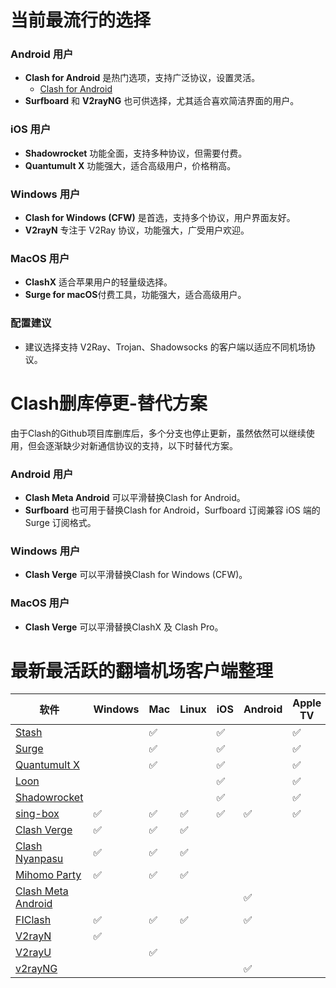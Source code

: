 # 当前最流行的选择
### Android 用户
- **Clash for Android** 是热门选项，支持广泛协议，设置灵活。
  - [Clash for Android](https://github.com/airport755/Best-VPN-Node/blob/main/clients/ClashForAndroid.md)  
- **Surfboard** 和 **V2rayNG** 也可供选择，尤其适合喜欢简洁界面的用户。

### iOS 用户
- **Shadowrocket** 功能全面，支持多种协议，但需要付费。
- **Quantumult X** 功能强大，适合高级用户，价格稍高。

### Windows 用户
- **Clash for Windows (CFW)** 是首选，支持多个协议，用户界面友好。
- **V2rayN** 专注于 V2Ray 协议，功能强大，广受用户欢迎。

### MacOS 用户
- **ClashX** 适合苹果用户的轻量级选择。
- **Surge for macOS**付费工具，功能强大，适合高级用户。

### 配置建议
- 建议选择支持 V2Ray、Trojan、Shadowsocks 的客户端以适应不同机场协议。

# Clash删库停更-替代方案
由于Clash的Github项目库删库后，多个分支也停止更新，虽然依然可以继续使用，但会逐渐缺少对新通信协议的支持，以下时替代方案。
### Android 用户
- **Clash Meta Android** 可以平滑替换Clash for Android。
- **Surfboard** 也可用于替换Clash for Android，Surfboard 订阅兼容 iOS 端的 Surge 订阅格式。
### Windows 用户
- **Clash Verge** 可以平滑替换Clash for Windows (CFW)。
### MacOS 用户
- **Clash Verge** 可以平滑替换ClashX 及 Clash Pro。

# 最新最活跃的翻墙机场客户端整理
| 软件 | Windows | Mac | Linux | iOS | Android | Apple TV | 上次更新 |
| --- | --- | --- | --- | --- | --- | --- | --- |
| [Stash](https://apps.apple.com/app/stash/id1596063349) |  | ✅ |  | ✅ |  | ✅ | 2024.06.18 |
| [Surge](https://nssurge.com/) |  | ✅ |  | ✅ |  | ✅ | 2024.06.14 |
| [Quantumult X](https://apps.apple.com/us/app/id1443988620) |  | ✅ |  | ✅ |  | ✅ | 2024.04.21 |
| [Loon](https://loon0x00.github.io/LoonManual/) |  |  |  | ✅ |  | ✅ | 2024.07.09 |
| [Shadowrocket](https://apps.apple.com/bo/app/shadowrocket/id932747118?l=en) |  |  |  | ✅ |  | ✅ | 2024.07.05 |
| [sing-box](https://sing-box.sagernet.org/) | ✅ | ✅ | ✅ | ✅ | ✅ | ✅ | 2024.06.09 |
| [Clash Verge](https://clashx.pro/clash-verge-official/) | ✅ | ✅ | ✅ |  |  |  | 2024.07.15 |
| [Clash Nyanpasu](https://nyanpasu.elaina.moe/zh-CN/) | ✅ | ✅ | ✅ |  |  |  | 2024.04.09 |
| [Mihomo Party](https://github.com/pompurin404/mihomo-party) | ✅ | ✅ | ✅ |  |  |  | 2024.09.09 |
| [Clash Meta Android](https://github.com/MetaCubeX/ClashMetaForAndroid/releases) |  |  |  |  | ✅ |  | 2024.07.28 |
| [FIClash](https://github.com/chen08209/FlClash/blob/main/README_zh_CN.md) | ✅ | ✅ | ✅ |  | ✅ |  | 2024.08.02 |
| [V2rayN](https://github.com/2dust/v2rayN/releases) | ✅ |  |  |  |  |  | 2024.07.15 |
| [V2rayU](https://github.com/yanue/V2rayU/releases) |  | ✅ |  |  |  |  | 2024.07.29 |
| [v2rayNG](https://github.com/2dust/v2rayNG/releases) |  |  |  |  | ✅ |  | 2024.07.30 |


